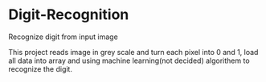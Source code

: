 # Digit-Recognition
Recognize digit from input image

This project reads image in grey scale and turn each pixel into 0 and 1, load all data into array and using machine learning(not decided) algorithem to recognize the digit.
